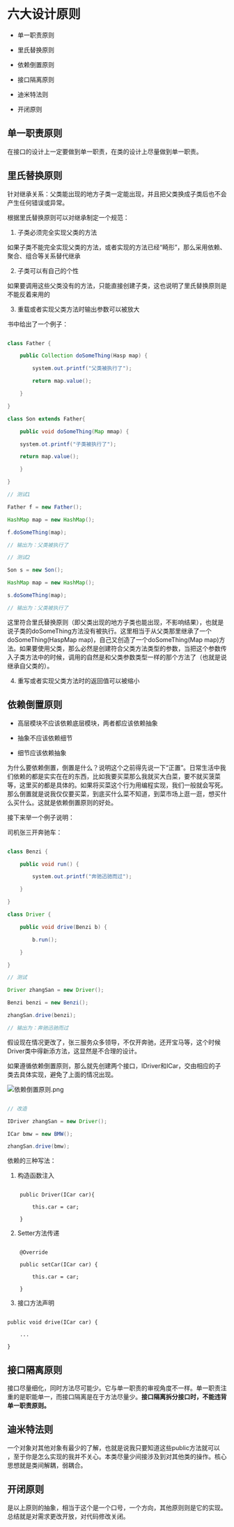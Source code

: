 # 六大设计原则

- 单一职责原则
- 里氏替换原则
- 依赖倒置原则
- 接口隔离原则
- 迪米特法则
- 开闭原则

## 单一职责原则

在接口的设计上一定要做到单一职责，在类的设计上尽量做到单一职责。

## 里氏替换原则
针对继承关系：父类能出现的地方子类一定能出现，并且把父类换成子类后也不会产生任何错误或异常。

根据里氏替换原则可以对继承制定一个规范：

1. 子类必须完全实现父类的方法
如果子类不能完全实现父类的方法，或者实现的方法已经“畸形”，那么采用依赖、聚合、组合等关系替代继承

2. 子类可以有自己的个性
如果要调用这些父类没有的方法，只能直接创建子类，这也说明了里氏替换原则是不能反着来用的

3. 重载或者实现父类方法时输出参数可以被放大

书中给出了一个例子：
~~~java
class Father {
	public Collection doSomeThing(Hasp map) {
    	system.out.printf("父类被执行了");
        return map.value();
    }
}
class Son extends Father{
	public void doSomeThing(Map mmap) {
    system.ot.printf("子类被执行了");
    return map.value();
    }
}
// 测试1
Father f = new Father();
HashMap map = new HashMap();
f.doSomeThing(map);
// 输出为：父类被执行了
// 测试2
Son s = new Son();
HashMap map = new HashMap();
s.doSomeThing(map);
// 输出为：父类被执行了
~~~
这里符合里氏替换原则（即父类出现的地方子类也能出现，不影响结果），也就是说子类的doSomeThing方法没有被执行。这里相当于从父类那里继承了一个doSomeThing(HaspMap map)，自己又创造了一个doSomeThing(Map map)方法。如果要使用父类，那么必然是创建符合父类方法类型的参数，当把这个参数传入子类方法中的时候，调用的自然是和父类参数类型一样的那个方法了（也就是说继承自父类的）。

4. 重写或者实现父类方法时的返回值可以被缩小

## 依赖倒置原则

- 高层模块不应该依赖底层模块，两者都应该依赖抽象
- 抽象不应该依赖细节
- 细节应该依赖抽象

为什么要依赖倒置，倒置是什么？说明这个之前得先说一下“正置”。日常生活中我们依赖的都是实实在在的东西，比如我要买菜那么我就买大白菜，要不就买菠菜等，这里买的都是具体的。如果将买菜这个行为用编程实现，我们一般就会写死。那么倒置就是说我仅仅要买菜，到底买什么菜不知道，到菜市场上逛一逛，想买什么买什么。这就是依赖倒置原则的好处。

接下来举一个例子说明：
司机张三开奔驰车：
~~~java
class Benzi {
	public void run() {
    	system.out.printf("奔驰迅驰而过");
    }
}
class Driver {
	public void drive(Benzi b) {
		b.run();
	}
}
// 测试
Driver zhangSan = new Driver();
Benzi benzi = new Benzi();
zhangSan.drive(benzi);
// 输出为：奔驰迅驰而过
~~~
假设现在情况更改了，张三服务众多领导，不仅开奔驰，还开宝马等，这个时候Driver类中得新添方法，这显然是不合理的设计。
如果遵循依赖倒置原则，那么就先创建两个接口，IDriver和ICar，交由相应的子类去具体实现，避免了上面的情况出现。

![依赖倒置原则.png](.\依赖倒置原则.png)

~~~java
// 改造
IDriver zhangSan = new Driver();
ICar bmw = new BMW();
zhangSan.drive(bmw);
~~~

依赖的三种写法：

1. 构造函数注入
```
    public Driver(ICar car){
    	this.car = car;
    }
```

2. Setter方法传递
```
	@Override
    public setCar(ICar car) {
    	this.car = car;
    }
```

3. 接口方法声明
```
public void drive(ICar car) {
	...
}
```

## 接口隔离原则

接口尽量细化，同时方法尽可能少。它与单一职责的审视角度不一样。单一职责注重的是职能单一，而接口隔离是在于方法尽量少。**接口隔离拆分接口时，不能违背单一职责原则。**

## 迪米特法则

一个对象对其他对象有最少的了解，也就是说我只要知道这些public方法就可以 ，至于你是怎么实现的我并不关心。本类尽量少间接涉及到对其他类的操作。核心思想就是类间解耦，弱耦合。

## 开闭原则

是以上原则的抽象，相当于这个是一个口号，一个方向，其他原则则是它的实现。总结就是对需求更改开放，对代码修改关闭。